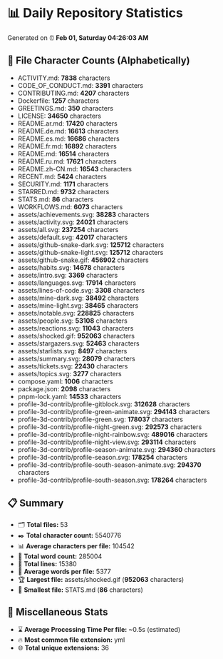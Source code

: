 # 📊 Daily Repository Statistics
Generated on ⏰ **Feb 01, Saturday 04:26:03 AM**

## 📂 File Character Counts (Alphabetically)
- ACTIVITY.md: **7838** characters
- CODE_OF_CONDUCT.md: **3391** characters
- CONTRIBUTING.md: **4207** characters
- Dockerfile: **1257** characters
- GREETINGS.md: **350** characters
- LICENSE: **34650** characters
- README.ar.md: **17420** characters
- README.de.md: **16613** characters
- README.es.md: **16686** characters
- README.fr.md: **16892** characters
- README.md: **16514** characters
- README.ru.md: **17621** characters
- README.zh-CN.md: **16543** characters
- RECENT.md: **5424** characters
- SECURITY.md: **1171** characters
- STARRED.md: **9732** characters
- STATS.md: **86** characters
- WORKFLOWS.md: **6073** characters
- assets/achievements.svg: **38283** characters
- assets/activity.svg: **24021** characters
- assets/all.svg: **237254** characters
- assets/default.svg: **42017** characters
- assets/github-snake-dark.svg: **125712** characters
- assets/github-snake-light.svg: **125712** characters
- assets/github-snake.gif: **456902** characters
- assets/habits.svg: **14678** characters
- assets/intro.svg: **3369** characters
- assets/languages.svg: **17914** characters
- assets/lines-of-code.svg: **3308** characters
- assets/mine-dark.svg: **38492** characters
- assets/mine-light.svg: **38465** characters
- assets/notable.svg: **228825** characters
- assets/people.svg: **53108** characters
- assets/reactions.svg: **11043** characters
- assets/shocked.gif: **952063** characters
- assets/stargazers.svg: **52463** characters
- assets/starlists.svg: **8497** characters
- assets/summary.svg: **28079** characters
- assets/tickets.svg: **22430** characters
- assets/topics.svg: **3277** characters
- compose.yaml: **1006** characters
- package.json: **2098** characters
- pnpm-lock.yaml: **14533** characters
- profile-3d-contrib/profile-gitblock.svg: **312628** characters
- profile-3d-contrib/profile-green-animate.svg: **294143** characters
- profile-3d-contrib/profile-green.svg: **178037** characters
- profile-3d-contrib/profile-night-green.svg: **292573** characters
- profile-3d-contrib/profile-night-rainbow.svg: **489016** characters
- profile-3d-contrib/profile-night-view.svg: **293114** characters
- profile-3d-contrib/profile-season-animate.svg: **294360** characters
- profile-3d-contrib/profile-season.svg: **178254** characters
- profile-3d-contrib/profile-south-season-animate.svg: **294370** characters
- profile-3d-contrib/profile-south-season.svg: **178264** characters

## 📋 Summary
- 🗂️ **Total files:** 53
- ✒️ **Total character count:** 5540776
- 📊 **Average characters per file:** 104542
- 📝 **Total word count:** 285004
- 🧾 **Total lines:** 15380
- 📐 **Average words per file:** 5377
- 🏆 **Largest file:** assets/shocked.gif (**952063** characters)
- 🥉 **Smallest file:** STATS.md (**86** characters)

## 🌟 Miscellaneous Stats
- ⌛ **Average Processing Time Per file:** ~0.5s (estimated)
- 🔥 **Most common file extension:** yml
- 🌐 **Total unique extensions:** 36
